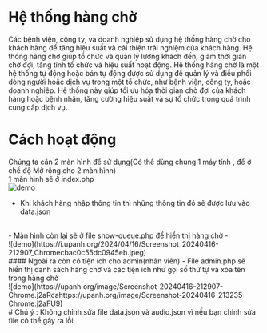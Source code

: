 # Hệ thống hàng chờ
Các bệnh viện, công ty, và doanh nghiệp sử dụng hệ thống hàng chờ cho khách hàng để tăng hiệu suất và cải thiện trải nghiệm của khách hàng. Hệ thống hàng chờ giúp tổ chức và quản lý lượng khách đến, giảm thời gian chờ đợi, tăng tính tổ chức và hiệu suất hoạt động.
Hệ thống hàng chờ là một hệ thống tự động hoặc bán tự động được sử dụng để quản lý và điều phối dòng người hoặc dịch vụ trong một tổ chức, như bệnh viện, công ty, hoặc doanh nghiệp. Hệ thống này giúp tối ưu hóa thời gian chờ đợi của khách hàng hoặc bệnh nhân, tăng cường hiệu suất và sự tổ chức trong quá trình cung cấp dịch vụ.
# Cách hoạt động
Chúng ta cần 2 màn hình để sử dụng(Có thể dùng chung 1 máy tính , để ở chế độ Mở rộng cho 2 màn hình)<br />
1 màn hình sẽ ở index.php
<br />
![demo](https://i.upanh.org/2024/04/16/Screenshot_20240416-212155_Chromebee1b414b2611a09.jpeg)
- Khi khách hàng nhập thông tin thì những thông tin đó sẽ được lưu vào data.json
<br />
- Màn hình còn lại sẽ ở file show-queue.php để hiển thị hàng chờ
- <br />
![demo](https://i.upanh.org/2024/04/16/Screenshot_20240416-212907_Chromecbac0c55dc0945eb.jpeg)
<br />
#### Ngoài ra còn có tiện ích cho admin(nhân viên) 
- File admin.php sẽ hiển thị danh sách hàng chờ và các tiện ích như gọi số thứ tự và xóa tên trong hàng chờ
<br />
![demo](https://upanh.org/image/Screenshot-20240416-212907-Chrome.j2aRcahttps://upanh.org/image/Screenshot-20240416-213235-Chrome.j2aFU9)
<br />
# Chú ý :
Không chỉnh sửa file data.json và audio.json vì nếu bạn chinh sửa file có thể gây ra lỗi

